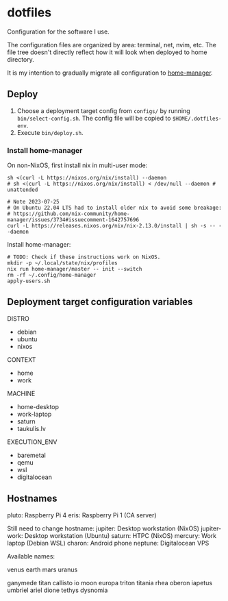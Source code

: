 # dotfiles

Configuration for the software I use.

The configuration files are organized by area: terminal, net, nvim, etc.
The file tree doesn't directly reflect how it will look when deployed to home directory.

It is my intention to gradually migrate all configuration to
[home-manager](https://github.com/nix-community/home-manager).

## Deploy

1. Choose a deployment target config from `configs/` by running `bin/select-config.sh`.
   The config file will be copied to `$HOME/.dotfiles-env`.
2. Execute `bin/deploy.sh`.

### Install home-manager

On non-NixOS, first install nix in multi-user mode:
``` shell
sh <(curl -L https://nixos.org/nix/install) --daemon
# sh <(curl -L https://nixos.org/nix/install) < /dev/null --daemon # unattended

# Note 2023-07-25
# On Ubuntu 22.04 LTS had to install older nix to avoid some breakage:
# https://github.com/nix-community/home-manager/issues/3734#issuecomment-1642757696
curl -L https://releases.nixos.org/nix/nix-2.13.0/install | sh -s -- --daemon
```

Install home-manager:
``` shell
# TODO: Check if these instructions work on NixOS.
mkdir -p ~/.local/state/nix/profiles
nix run home-manager/master -- init --switch
rm -rf ~/.config/home-manager
apply-users.sh
```

## Deployment target configuration variables

DISTRO

* debian
* ubuntu
* nixos

CONTEXT

* home
* work

MACHINE

* home-desktop
* work-laptop
* saturn
* taukulis.lv

EXECUTION_ENV

* baremetal
* qemu
* wsl
* digitalocean

## Hostnames

pluto: Raspberry Pi 4
eris: Raspberry Pi 1 (CA server)

Still need to change hostname:
jupiter: Desktop workstation (NixOS)
jupiter-work: Desktop workstation (Ubuntu)
saturn: HTPC (NixOS)
mercury: Work laptop (Debian WSL)
charon: Android phone
neptune: Digitalocean VPS

Available names:

venus
earth
mars
uranus

ganymede
titan
callisto
io
moon
europa
triton
titania
rhea
oberon
iapetus
umbriel
ariel
dione
tethys
dysnomia
